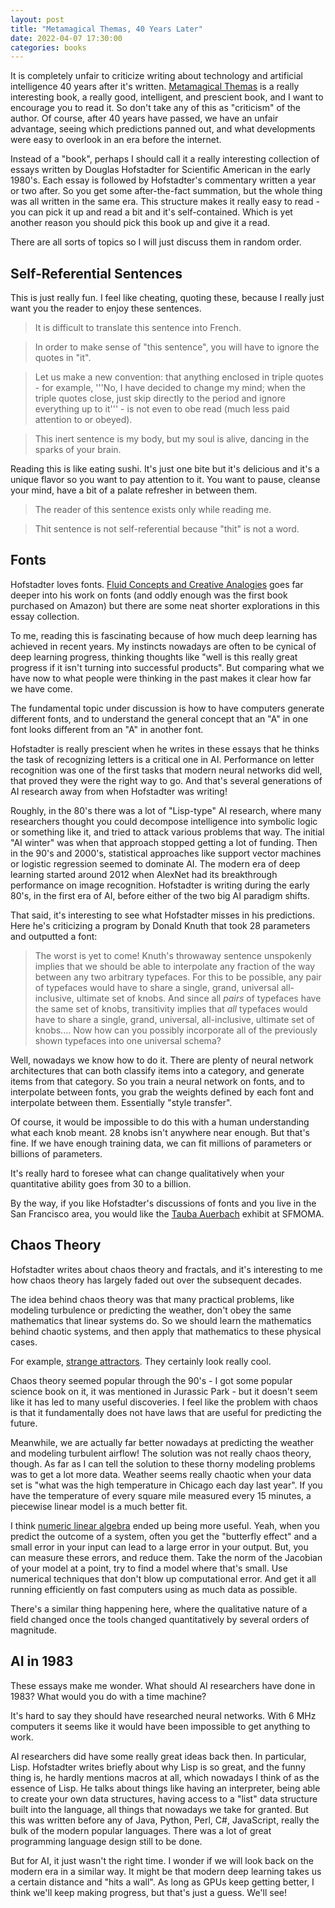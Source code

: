 ```yaml
---
layout: post
title: "Metamagical Themas, 40 Years Later"
date: 2022-04-07 17:30:00
categories: books
---
```


It is completely unfair to criticize writing about technology and
artificial intelligence 40 years after it's written. [Metamagical
Themas](https://www.amazon.com/Metamagical-Themas-Questing-Essence-Pattern/dp/0465045669)
is a really interesting book, a really good, intelligent, and
prescient book, and I want to encourage you to read it. So don't take
any of this as "criticism" of the author. Of course, after 40 years
have passed, we have an unfair advantage, seeing which predictions
panned out, and what developments were easy to overlook in an era
before the internet.

Instead of a "book", perhaps I should call it a really interesting
collection of essays written by Douglas Hofstadter for Scientific
American in the early 1980's. Each essay is followed by Hofstadter's
commentary written a year or two after. So you get some after-the-fact
summation, but the whole thing was all written in the same era. This
structure makes it really easy to read - you can pick it up and read a
bit and it's self-contained. Which is yet another reason you should
pick this book up and give it a read.

There are all sorts of topics so I will just discuss them in random
order.

## Self-Referential Sentences

This is just really fun. I feel like cheating, quoting these, because
I really just want you the reader to enjoy these sentences.

> It is difficult to translate this sentence into French.

> In order to make sense of "this sentence", you will have to ignore
  the quotes in "it".

> Let us make a new convention: that anything enclosed in triple
  quotes - for example, '''No, I have decided to change my mind; when
  the triple quotes close, just skip directly to the period and ignore
  everything up to it''' - is not even to obe read (much less paid
  attention to or obeyed).

> This inert sentence is my body, but my soul is alive, dancing in the
  sparks of your brain.

Reading this is like eating sushi. It's just one bite but it's
delicious and it's a unique flavor so you want to pay attention to
it. You want to pause, cleanse your mind, have a bit of a palate
refresher in between them.

> The reader of this sentence exists only while reading me.

> Thit sentence is not self-referential because "thit" is not a word.

## Fonts

Hofstadter loves fonts. [Fluid Concepts and Creative
Analogies](https://www.amazon.com/Fluid-Concepts-Creative-Analogies-Fundamental/dp/0465024750)
goes far deeper into his work on fonts (and oddly enough was the first
book purchased on Amazon) but there are some neat shorter explorations
in this essay collection.

To me, reading this is fascinating because of how much deep learning
has achieved in recent years. My instincts nowadays are often to be
cynical of deep learning progress, thinking thoughts like "well is
this really great progress if it isn't turning into successful
products". But comparing what we have now to what people were
thinking in the past makes it clear how far we have come.

The fundamental topic under discussion is how to have computers
generate different fonts, and to understand the general concept that
an "A" in one font looks different from an "A" in another
font.

Hofstadter is really prescient when he writes in these essays
that he thinks the task of recognizing letters is a critical one in
AI. Performance on letter recognition was one of the first tasks that
modern neural networks did well, that proved they were the right way
to go. And that's several generations of AI research away from when
Hofstadter was writing!

Roughly, in the 80's there was a lot of "Lisp-type" AI research, where
many researchers thought you could decompose intelligence into
symbolic logic or something like it, and tried to attack various
problems that way. The initial "AI winter" was when that approach
stopped getting a lot of funding. Then in the 90's and 2000's,
statistical approaches like support vector machines or logistic
regression seemed to dominate AI. The modern era of deep learning
started around 2012 when AlexNet had its breakthrough performance on
image recognition. Hofstadter is writing during the early 80's, in the
first era of AI, before either of the two big AI paradigm shifts.

That said, it's interesting to see what Hofstadter misses in his
predictions. Here he's criticizing a program by Donald Knuth that took
28 parameters and outputted a font:

> The worst is yet to come! Knuth's throwaway sentence unspokenly
  implies that we should be able to interpolate any fraction of the
  way between any two arbitrary typefaces. For this to be possible,
  any pair of typefaces would have to share a single, grand, universal
  all-inclusive, ultimate set of knobs. And since all *pairs* of
  typefaces have the same set of knobs, transitivity implies that
  *all* typefaces would have to share a single, grand, universal,
  all-inclusive, ultimate set of knobs.... Now how can you possibly
  incorporate all of the previously shown typefaces into one universal
  schema?

Well, nowadays we know how to do it. There are plenty of neural
network architectures that can both classify items into a category,
and generate items from that category. So you train a neural network
on fonts, and to interpolate between fonts, you grab the weights
defined by each font and interpolate between them. Essentially "style
transfer".

Of course, it would be impossible to do this with a human
understanding what each knob meant. 28 knobs isn't anywhere near
enough. But that's fine. If we have enough training data, we can fit
millions of parameters or billions of parameters.

It's really hard to foresee what can change qualitatively when your
quantitative ability goes from 30 to a billion.

By the way, if you like Hofstadter's discussions of fonts and you live
in the San Francisco area, you would like the [Tauba
Auerbach](https://www.sfmoma.org/exhibition/tauba-auerbach-s-v-z/)
exhibit at SFMOMA.

## Chaos Theory

Hofstadter writes about chaos theory and fractals, and it's
interesting to me how chaos theory has largely faded out over the
subsequent decades.

The idea behind chaos theory was that many practical problems, like
modeling turbulence or predicting the weather, don't obey the same
mathematics that linear systems do. So we should learn the mathematics
behind chaotic systems, and then apply that mathematics to these
physical cases.

For example, [strange
attractors](https://en.wikipedia.org/wiki/Attractor#Strange_attractor). They
certainly look really cool.

Chaos theory seemed popular through the 90's - I got some popular
science book on it, it was mentioned in Jurassic Park - but it doesn't
seem like it has led to many useful discoveries. I feel like the
problem with chaos is that it fundamentally does not have laws that
are useful for predicting the future.

Meanwhile, we are actually far better nowadays at predicting the
weather and modeling turbulent airflow! The solution was not really
chaos theory, though. As far as I can tell the solution to these
thorny modeling problems was to get a lot more data. Weather seems
really chaotic when your data set is "what was the high temperature in
Chicago each day last year". If you have the temperature of every
square mile measured every 15 minutes, a piecewise linear model is a
much better fit.

I think [numeric linear
algebra](https://en.wikipedia.org/wiki/Numerical_linear_algebra) ended
up being more useful. Yeah,
when you predict the outcome of a system, often you get the "butterfly
effect" and a small error in your input can lead to a large error in
your output. But, you can measure these errors, and reduce them. Take
the norm of the Jacobian of your model at a point, try to find a model
where that's small. Use numerical techniques that don't blow up
computational error. And get it all running efficiently on fast
computers using as much data as possible.

There's a similar thing happening here, where the qualitative nature
of a field changed once the tools changed quantitatively by several
orders of magnitude.

## AI in 1983

These essays make me wonder. What should AI researchers have done in
1983? What would you do with a time machine?

It's hard to say they should have researched neural networks. With 6
MHz computers it seems like it would have been impossible to get anything to
work.

AI researchers did have some really great ideas back then. In
particular, Lisp. Hofstadter writes briefly about why Lisp is so
great, and the funny thing is, he hardly mentions macros at all, which
nowadays I think of as the essence of Lisp. He talks about things like
having an interpreter, being able to create your own data structures,
having access to a "list" data structure built into the language, all
things that nowadays we take for granted. But this was written before
any of Java, Python, Perl, C#, JavaScript, really the bulk of the
modern popular languages. There was a lot of great programming
language design still to be done.

But for AI, it just wasn't the right time. I wonder if we will look
back on the modern era in a similar way. It might be that modern deep
learning takes us a certain distance and "hits a wall". As long as
GPUs keep getting better, I think we'll keep making progress, but
that's just a guess. We'll see!